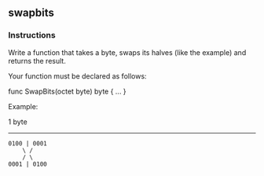 ## swapbits

### Instructions

Write a function that takes a byte, swaps its halves (like the example) and
returns the result.

Your function must be declared as follows:

func SwapBits(octet byte) byte {
...
}

Example:

1 byte

---

```
0100 | 0001
    \ /
    / \
0001 | 0100
````
